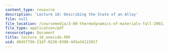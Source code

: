 ```yaml
---
content_type: resource
description: 'Lecture 18: Describing the State of an Alloy'
file: null
file_location: /coursemedia/3-00-thermodynamics-of-materials-fall-2002/d045f75621d792308300445a3412201f_lecture_18_oneside.PDF
file_type: application/pdf
resourcetype: Document
title: lecture_18_oneside.PDF
uid: d045f756-21d7-9230-8300-445a3412201f
---
```

